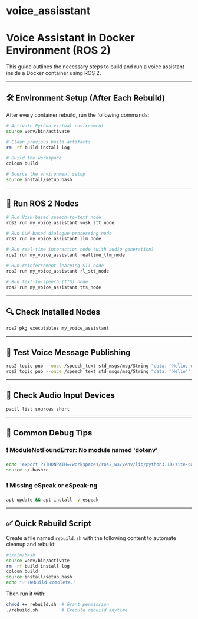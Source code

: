# voice_assisstant
# Voice Assistant in Docker Environment (ROS 2)

This guide outlines the necessary steps to build and run a voice assistant inside a Docker container using ROS 2.

---

## 🛠 Environment Setup (After Each Rebuild)

After every container rebuild, run the following commands:

```bash
# Activate Python virtual environment
source venv/bin/activate

# Clean previous build artifacts
rm -rf build install log

# Build the workspace
colcon build

# Source the environment setup
source install/setup.bash
```

---

## 🚀 Run ROS 2 Nodes

```bash
# Run Vosk-based speech-to-text node
ros2 run my_voice_assistant vosk_stt_node

# Run LLM-based dialogue processing node
ros2 run my_voice_assistant llm_node

# Run real-time interaction node (with audio generation)
ros2 run my_voice_assistant realtime_llm_node

# Run reinforcement learning STT node
ros2 run my_voice_assistant rl_stt_node

# Run text-to-speech (TTS) node
ros2 run my_voice_assistant tts_node
```

---

## 🔍 Check Installed Nodes

```bash
ros2 pkg executables my_voice_assistant
```

---

## 🧪 Test Voice Message Publishing

```bash
ros2 topic pub --once /speech_text std_msgs/msg/String "data: 'Hello, who are you'"
ros2 topic pub --once /speech_text std_msgs/msg/String "data: 'Hello'"
```

---

## 🎤 Check Audio Input Devices

```bash
pactl list sources short
```

---

## 🐞 Common Debug Tips

### ❗ ModuleNotFoundError: No module named 'dotenv'

```bash
echo 'export PYTHONPATH=/workspaces/ros2_ws/venv/lib/python3.10/site-packages:$PYTHONPATH' >> ~/.bashrc
source ~/.bashrc
```

### ❗ Missing eSpeak or eSpeak-ng

```bash
apt update && apt install -y espeak
```

---

## ✅ Quick Rebuild Script

Create a file named `rebuild.sh` with the following content to automate cleanup and rebuild:

```bash
#!/bin/bash
source venv/bin/activate
rm -rf build install log
colcon build
source install/setup.bash
echo "✅ Rebuild complete."
```

Then run it with:

```bash
chmod +x rebuild.sh  # Grant permission
./rebuild.sh         # Execute rebuild anytime
```
